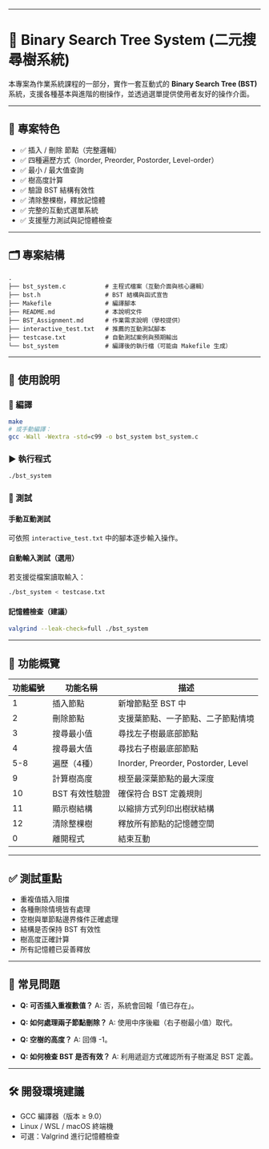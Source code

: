 
---

# 🌲 Binary Search Tree System (二元搜尋樹系統)

本專案為作業系統課程的一部分，實作一套互動式的 **Binary Search Tree (BST)** 系統，支援各種基本與進階的樹操作，並透過選單提供使用者友好的操作介面。

---

## 📌 專案特色

* ✅ 插入 / 刪除 節點（完整邏輯）
* ✅ 四種遍歷方式（Inorder, Preorder, Postorder, Level-order）
* ✅ 最小 / 最大值查詢
* ✅ 樹高度計算
* ✅ 驗證 BST 結構有效性
* ✅ 清除整棵樹，釋放記憶體
* ✅ 完整的互動式選單系統
* ✅ 支援壓力測試與記憶體檢查

---

## 🗂️ 專案結構

```
.
├── bst_system.c           # 主程式檔案（互動介面與核心邏輯）
├── bst.h                  # BST 結構與函式宣告
├── Makefile               # 編譯腳本
├── README.md              # 本說明文件
├── BST_Assignment.md      # 作業需求說明（學校提供）
├── interactive_test.txt   # 推薦的互動測試腳本
├── testcase.txt           # 自動測試案例與預期輸出
└── bst_system             # 編譯後的執行檔（可能由 Makefile 生成）
```

---

## 🚀 使用說明

### 🔧 編譯

```bash
make
# 或手動編譯：
gcc -Wall -Wextra -std=c99 -o bst_system bst_system.c
```

### ▶️ 執行程式

```bash
./bst_system
```

### 🧪 測試

#### 手動互動測試

可依照 `interactive_test.txt` 中的腳本逐步輸入操作。

#### 自動輸入測試（選用）

若支援從檔案讀取輸入：

```bash
./bst_system < testcase.txt
```

#### 記憶體檢查（建議）

```bash
valgrind --leak-check=full ./bst_system
```

---

## 🧠 功能概覽

| 功能編號 | 功能名稱      | 描述                                  |
| ---- | --------- | ----------------------------------- |
| 1    | 插入節點      | 新增節點至 BST 中                         |
| 2    | 刪除節點      | 支援葉節點、一子節點、二子節點情境                   |
| 3    | 搜尋最小值     | 尋找左子樹最底部節點                          |
| 4    | 搜尋最大值     | 尋找右子樹最底部節點                          |
| 5-8  | 遍歷（4種）    | Inorder, Preorder, Postorder, Level |
| 9    | 計算樹高度     | 根至最深葉節點的最大深度                        |
| 10   | BST 有效性驗證 | 確保符合 BST 定義規則                       |
| 11   | 顯示樹結構     | 以縮排方式列印出樹狀結構                        |
| 12   | 清除整棵樹     | 釋放所有節點的記憶體空間                        |
| 0    | 離開程式      | 結束互動                                |

---

## ✅ 測試重點

* 重複值插入阻擋
* 各種刪除情境皆有處理
* 空樹與單節點邊界條件正確處理
* 結構是否保持 BST 有效性
* 樹高度正確計算
* 所有記憶體已妥善釋放

---

## 🙋 常見問題

* **Q: 可否插入重複數值？**
  A: 否，系統會回報「值已存在」。

* **Q: 如何處理兩子節點刪除？**
  A: 使用中序後繼（右子樹最小值）取代。

* **Q: 空樹的高度？**
  A: 回傳 -1。

* **Q: 如何檢查 BST 是否有效？**
  A: 利用遞迴方式確認所有子樹滿足 BST 定義。

---

## 🛠️ 開發環境建議

* GCC 編譯器（版本 ≥ 9.0）
* Linux / WSL / macOS 終端機
* 可選：Valgrind 進行記憶體檢查

